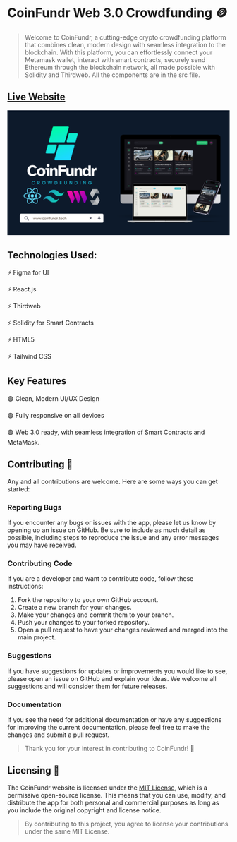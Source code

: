 # CoinFundr Web 3.0 Crowdfunding  :coin:

>Welcome to CoinFundr, a cutting-edge crypto crowdfunding platform that combines clean, modern design with seamless integration to the blockchain. With this platform, you can effortlessly connect your Metamask wallet, interact with smart contracts, securely send Ethereum through the blockchain network, all made possible with Solidity and Thirdweb. All the components are in the src file.

## [Live Website](https://coinfundr.tech/)

![Preview](/preview.png)

## Technologies Used:

:zap: Figma for UI

:zap: React.js

:zap: Thirdweb

:zap: Solidity for Smart Contracts

:zap: HTML5

:zap: Tailwind CSS


## Key Features

:green_circle:  Clean, Modern UI/UX Design

:green_circle:  Fully responsive on all devices

:green_circle:  Web 3.0 ready, with seamless integration of Smart Contracts and MetaMask.


## Contributing  :open_hands:

Any and all contributions are welcome. Here are some ways you can get started:

### Reporting Bugs

If you encounter any bugs or issues with the app, please let us know by opening up an issue on GitHub. Be sure to include as much detail as possible, including steps to reproduce the issue and any error messages you may have received.

### Contributing Code

If you are a developer and want to contribute code, follow these instructions:

1. Fork the repository to your own GitHub account.
2. Create a new branch for your changes.
3. Make your changes and commit them to your branch.
4. Push your changes to your forked repository.
5. Open a pull request to have your changes reviewed and merged into the main project.

### Suggestions

If you have suggestions for updates or improvements you would like to see, please open an issue on GitHub and explain your ideas. We welcome all suggestions and will consider them for future releases.

### Documentation

If you see the need for additional documentation or have any suggestions for improving the current documentation, please feel free to make the changes and submit a pull request.

>Thank you for your interest in contributing to CoinFundr! :pray:


## Licensing  :scroll:

The CoinFundr website is licensed under the [MIT License](https://opensource.org/license/mit/), which is a permissive open-source license. This means that you can use, modify, and distribute the app for both personal and commercial purposes as long as you include the original copyright and license notice.

>By contributing to this project, you agree to license your contributions under the same MIT License.

